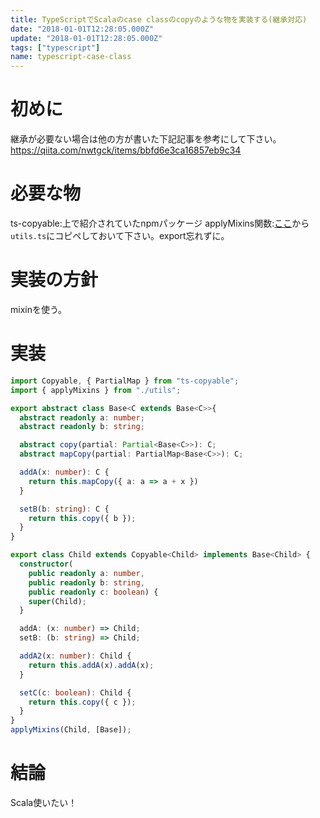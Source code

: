 ```yaml
---
title: TypeScriptでScalaのcase classのcopyのような物を実装する(継承対応)
date: "2018-01-01T12:28:05.000Z"
update: "2018-01-01T12:28:05.000Z"
tags: ["typescript"]
name: typescript-case-class
---
```

# 初めに
継承が必要ない場合は他の方が書いた下記記事を参考にして下さい。
https://qiita.com/nwtgck/items/bbfd6e3ca16857eb9c34

# 必要な物
ts-copyable:上で紹介されていたnpmパッケージ
applyMixins関数:[ここ](https://www.typescriptlang.org/docs/handbook/mixins.html)から`utils.ts`にコピペしておいて下さい。export忘れずに。

# 実装の方針
mixinを使う。

# 実装
```ts
import Copyable, { PartialMap } from "ts-copyable";
import { applyMixins } from "./utils";

export abstract class Base<C extends Base<C>>{
  abstract readonly a: number;
  abstract readonly b: string;

  abstract copy(partial: Partial<Base<C>>): C;
  abstract mapCopy(partial: PartialMap<Base<C>>): C;

  addA(x: number): C {
    return this.mapCopy({ a: a => a + x })
  }

  setB(b: string): C {
    return this.copy({ b });
  }
}

export class Child extends Copyable<Child> implements Base<Child> {
  constructor(
    public readonly a: number,
    public readonly b: string,
    public readonly c: boolean) {
    super(Child);
  }

  addA: (x: number) => Child;
  setB: (b: string) => Child;

  addA2(x: number): Child {
    return this.addA(x).addA(x);
  }

  setC(c: boolean): Child {
    return this.copy({ c });
  }
}
applyMixins(Child, [Base]);
```

# 結論
Scala使いたい！

